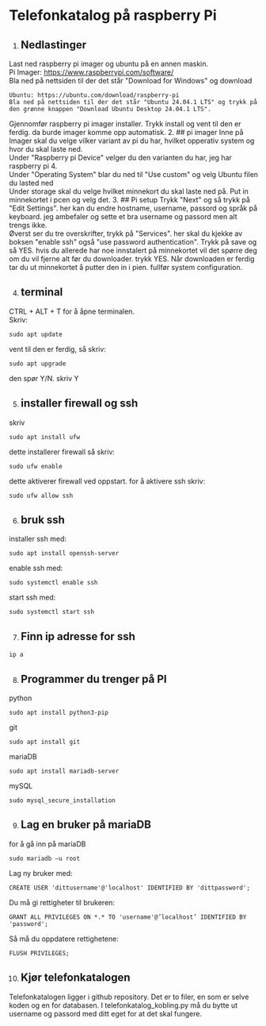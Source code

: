 # Telefonkatalog på raspberry Pi

1. ## Nedlastinger
Last ned raspberry pi imager og ubuntu på en annen maskin.                                        
    Pi Imager: https://www.raspberrypi.com/software/    
    Bla ned på nettsiden til der det står "Download for Windows" og download

    Ubuntu: https://ubuntu.com/download/raspberry-pi
    Bla ned på nettsiden til der det står "Ubuntu 24.04.1 LTS" og trykk på den grønne knappen "Download Ubuntu Desktop 24.04.1 LTS".

 Gjennomfør raspberry pi imager installer. Trykk install og vent til den er ferdig. da burde imager komme opp automatisk.
2. ## pi imager
Inne på Imager skal du velge vilker variant av pi du har, hvilket opperativ system og hvor du skal laste ned.  
    Under "Raspberry pi Device" velger du den varianten du har, jeg har raspberry pi 4.       
        Under "Operating System" blar du ned til "Use custom" og velg Ubuntu filen du lasted ned    
            Under storage skal du velge hvilket minnekort du skal laste ned på. Put in minnekortet i pcen og velg det.
3. ## Pi setup
Trykk "Next" og så trykk på "Edit Settings". her kan du endre hostname, username, passord og språk på keyboard. jeg ambefaler og sette et bra username og passord men alt trengs ikke.                                          
Øverst ser du tre overskrifter, trykk på "Services". her skal du kjekke av boksen "enable ssh" også "use password authentication".
Trykk på save og så YES. hvis du allerede har noe innstalert på minnekortet vil det spørre deg om du vil fjerne alt før du downloader. trykk YES.
Når downloaden er ferdig tar du ut minnekortet å putter den in i pien.
fullfør system configuration.

4. ## terminal 
CTRL + ALT + T for å åpne terminalen.    
Skriv: 
```console
sudo apt update
```
vent til den er ferdig, så skriv:
```console
sudo apt upgrade
```
den spør Y/N. skriv Y


5. ## installer firewall og ssh
skriv
```console
sudo apt install ufw
```
dette installerer firewall
så skriv:
```console
sudo ufw enable
```
dette aktiverer firewall ved oppstart.
for å aktivere ssh skriv:
```console
sudo ufw allow ssh
```

6. ## bruk ssh
installer ssh med:
```console
sudo apt install openssh-server 
```
enable ssh med:
```console
sudo systemctl enable ssh 
```
start ssh med:
```console
sudo systemctl start ssh 
```

7. ## Finn ip adresse for ssh
```console
ip a
```

8. ## Programmer du trenger på PI
python
```
sudo apt install python3-pip
```
git
```
sudo apt install git
```
mariaDB
```
sudo apt install mariadb-server
```
mySQL
```
sudo mysql_secure_installation
```

9. ## Lag en bruker på mariaDB
for å gå inn på mariaDB
```
sudo mariadb –u root
```
Lag ny bruker med:
```
CREATE USER 'dittusername'@'localhost' IDENTIFIED BY 'dittpassword';
```
Du må gi rettigheter til brukeren:
```
GRANT ALL PRIVILEGES ON *.* TO 'username'@’localhost’ IDENTIFIED BY 'password';
```

Så må du oppdatere rettighetene:
```
FLUSH PRIVILEGES;
```
10. ## Kjør telefonkatalogen
Telefonkatalogen ligger i github repository. Det er to filer, en som er selve koden og en for databasen. I telefonkatalog_kobling.py må du bytte ut username og passord med ditt eget for at det skal fungere.